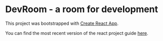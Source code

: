 # DevRoom - a room for development

This project was bootstrapped with [Create React App](https://github.com/facebookincubator/create-react-app).

You can find the most recent version of the react project guide [here](https://github.com/facebookincubator/create-react-app/blob/master/packages/react-scripts/template/README.md).

